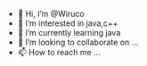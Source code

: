 - 👋 Hi, I’m @Wiruco
- 👀 I’m interested in java,c++
- 🌱 I’m currently learning java
- 💞️ I’m looking to collaborate on ...
- 📫 How to reach me ...

<!---
Wiruco/Wiruco is a ✨ special ✨ repository because its `README.md` (this file) appears on your GitHub profile.
You can click the Preview link to take a look at your changes.
--->
